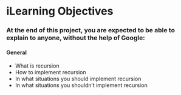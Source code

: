 # iLearning Objectives
### At the end of this project, you are expected to be able to explain to anyone, without the help of Google:

#### General
- What is recursion
- How to implement recursion
- In what situations you should implement recursion
- In what situations you shouldn’t implement recursion
